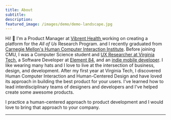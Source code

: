 ```yaml
---
title: About 
subtitle: 
description: 
featured_image: /images/demo/demo-landscape.jpg
---
```


Hi! 👋 I'm a Product Manager at <a href="https://www.vibrenthealth.com">Vibrent Health </a>  working on creating a platform for the *All of Us* Research Program. and I recently graduated from <a href="https://www.hcii.cmu.edu">Carnegie Mellon's Human Computer Interaction Institute</a>. Before joining CMU, I was a Computer Science student and <a href='http://research.cs.vt.edu/ns/'> UX Researcher at Virginia Tech</a>, a Software Developer at <a href='http://www.element84.com'>Element 84</a>, and an 
<a href='https://itunes.apple.com/us/developer/jayanth-prathipati/id1020926584'> indie mobile developer</a>. 
I like wearing many hats and I love to live at the intersection of business, design, and development. After my first year at Virginia Tech, I discovered Human Computer Interaction and Human-Centered Design and have loved its approach in building the best product for your users. I've learned how to lead interdisciplinary teams of designers and developers and I've helped create some awesome products. 

I practice a human-centered approach to product development and I would love to bring that approach to your company.



--- 

